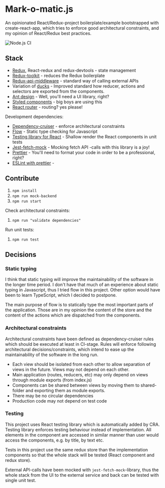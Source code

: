 # Mark-o-matic.js

An opinionated React/Redux-project boilerplate/example bootstrapped with create-react-app, which tries to enforce good 
architectural constraints, and my opinion of React/Redux best practices.

![Node.js CI](https://github.com/markoandersson/mark-o-matic.js/workflows/Node.js%20CI/badge.svg)

## Stack

- [Redux](https://redux.js.org/), React-redux and redux-devtools - state management
- [Redux-toolkit](https://github.com/reduxjs/redux-toolkit) - reduces the Redux boilerplate
- [Redux-api-middleware](https://github.com/agraboso/redux-api-middleware) - standard way of calling external APIs
- Variation of [ducks](https://github.com/erikras/ducks-modular-redux) - Improved standard how reducer, actions and selectors are exported from the components.
- [Ant design](https://ant.design/) - Well, you'll need a UI library, right?
- [Styled components](https://www.styled-components.com/) - big boys are using this
- [React router](https://github.com/ReactTraining/react-router) - routing? yes please!

Development dependencies:
- [Dependency-cruiser](https://github.com/sverweij/dependency-cruiser) - enforce architectural constraints
- [Flow](https://flow.org/) - Static type checking for Javascript
- [Testing library for React](https://testing-library.com/) - Shallow render the React components in unit tests
- [Jest-fetch-mock](https://github.com/jefflau/jest-fetch-mock) - Mocking fetch API -calls with this library is a joy!
- [Prettier](https://prettier.io/) - You'll need to format your code in order to be a professional, right?
- [ESLint with prettier](https://prettier.io/docs/en/integrating-with-linters.html) - 

## Contribute

1. `npm install`
1. `npm run mock-backend`
1. `npm run start`

Check architectural constraints:

1. `npm run "validate dependencies"`

Run unit tests:

1. `npm run test`

## Decisions

### Static typing

I think that static typing will improve the maintainability of the software in the longer time period. I don't have that much of an experience about static 
typing in Javascript, thus I tried flow in this project. Other option would have been to learn TypeScript, which I decided to postpone.

The main purpose of flow is to statically type the most important parts of the application. Those are in my opinion the content of the store and the content of the actions
which are dispatched from the components.

### Architectural constraints

Architectural constraints have been defined as dependency-cruiser rules which should be executed at least in CI-stage. Rules will enforce following architectural decisions/constraints, which 
intend to ease up the maintainability of the software in the long run.

- Each view should be isolated from each other to allow separation of views in the future. Views may not depend on each other.
- Main application (routes, reducers, etc) may only depend on views through module exports (from index.js)
- Components can be shared between views by moving them to shared-folder and exporting them as module exports.
- There may be no circular dependencies
- Production code may not depend on test code

### Testing

This project uses React testing library which is automatically added by CRA. Testing library enforces testing behaviour instead of implementation.
All elements in the component are accessed in similar manner than user would access the components, e.g. by title, by text etc.

Tests in this project use the same redux store than the implementation components so that the whole stack will be tested (React component and redux store).

External API-calls have been mocked with `jest-fetch-mock`-library, thus the whole stack from the UI to the external service and back can be tested with single unit test.
